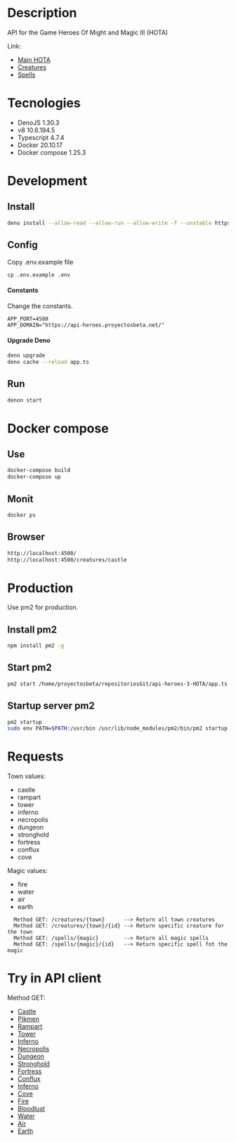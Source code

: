 # Description

API for the Game Heroes Of Might and Magic III (HOTA)

Link:

- [Main HOTA](https://heroes.thelazy.net//index.php/Main_Page)
- [Creatures](https://heroes.thelazy.net/index.php/List_of_creatures)
- [Spells](https://heroes.thelazy.net/index.php/List_of_spells)

# Tecnologies

- DenoJS 1.30.3
- v8 10.6.194.5
- Typescript 4.7.4
- Docker 20.10.17
- Docker compose 1.25.3

# Development

## Install

```bash
deno install --allow-read --allow-run --allow-write -f --unstable https://deno.land/x/denon/denon.ts
```

## Config

Copy .env.example file

```
cp .env.example .env
```

#### Constants

Change the constants.

```
APP_PORT=4500
APP_DOMAIN="https://api-heroes.proyectosbeta.net/"
```

#### Upgrade Deno

```bash
deno upgrade
deno cache --reload app.ts
```

## Run

```bash
denon start
```

# Docker compose

## Use

```bash
docker-compose build
docker-compose up
```

## Monit

```bash
docker ps
```

## Browser

```bash
http://localhost:4500/
http://localhost:4500/creatures/castle
```

# Production

Use pm2 for production.

## Install pm2

```bash
npm install pm2 -g
```

## Start pm2

```bash
pm2 start /home/proyectosbeta/repositoriosGit/api-heroes-3-HOTA/app.ts --interpreter="deno" --interpreter-args="run --allow-net --allow-env --allow-read" --name api-heroes-3-hota
```

## Startup server pm2

```bash
pm2 startup
sudo env PATH=$PATH:/usr/bin /usr/lib/node_modules/pm2/bin/pm2 startup systemd -u proyectosbeta --hp /home/proyectosbeta
```

# Requests

Town values:

- castle
- rampart
- tower
- inferno
- necropolis
- dungeon
- stronghold
- fortress
- conflux
- cove

Magic values:

- fire
- water
- air
- earth

```text
  Method GET: /creatures/{town}      --> Return all town creatures
  Method GET: /creatures/{town}/{id} --> Return specific creature for the town
  Method GET: /spells/{magic}        --> Return all magic spells
  Method GET: /spells/{magic}/{id}   --> Return specific spell fot the magic
```

# Try in API client

Method GET:

- [Castle](https://api-heroes.proyectosbeta.net/creatures/castle)
- [Pikmen](https://api-heroes.proyectosbeta.net/creatures/castle/1)
- [Rampart](https://api-heroes.proyectosbeta.net/creatures/rampart)
- [Tower](https://api-heroes.proyectosbeta.net/creatures/tower)
- [Inferno](https://api-heroes.proyectosbeta.net/creatures/inferno)
- [Necropolis](https://api-heroes.proyectosbeta.net/creatures/necropolis)
- [Dungeon](https://api-heroes.proyectosbeta.net/creatures/dungeon)
- [Stronghold](https://api-heroes.proyectosbeta.net/creatures/stronghold)
- [Fortress](https://api-heroes.proyectosbeta.net/creatures/fortress)
- [Conflux](https://api-heroes.proyectosbeta.net/creatures/conflux)
- [Inferno](https://api-heroes.proyectosbeta.net/creatures/inferno)
- [Cove](https://api-heroes.proyectosbeta.net/creatures/cove)
- [Fire](https://api-heroes.proyectosbeta.net/spells/fire)
- [Bloodlust](https://api-heroes.proyectosbeta.net/spells/fire/1)
- [Water](https://api-heroes.proyectosbeta.net/spells/water)
- [Air](https://api-heroes.proyectosbeta.net/spells/air)
- [Earth](https://api-heroes.proyectosbeta.net/spells/earth)
